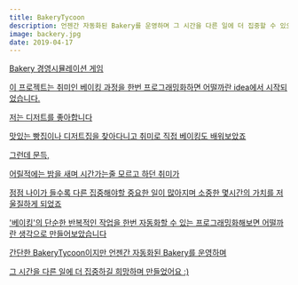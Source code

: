 ```yaml
---
title: BakeryTycoon
description: 언젠간 자동화된 Bakery를 운영하며 그 시간을 다른 일에 더 집중할 수 있으면 어떨까?
image: backery.jpg
date: 2019-04-17
---
```



<a href="https://github.com/hayleyshim/BakeryTycoon">Bakery 경영시뮬레이션 게임

<p>이 프로젝트는 취미인 베이킹 과정을 한번 프로그래밍화하면 어떨까란 idea에서 시작되었습니다.
<p>저는 디저트를 좋아합니다
<p>맛있는 빵집이나 디저트집을 찾아다니고 취미로 직접 베이킹도 배워보았죠
<p>그런데 문득,
<p>어릴적에는 밤을 새며 시간가는줄 모르고 하던 취미가
<p>점점 나이가 들수록 다른 집중해야할 중요한 일이 많아지며 소중한 몇시간의 가치를 저울질하게 되었죠
<p>'베이킹'의 단순한 반복적인 작업을 한번 자동화할 수 있는 프로그래밍화해보면 어떨까란 생각으로 만들어보았습니다
<p>간단한 BakeryTycoon이지만 언젠간 자동화된 Bakery를 운영하며 
<p>그 시간을 다른 일에 더 집중하길 희망하며 만들었어요 :)  